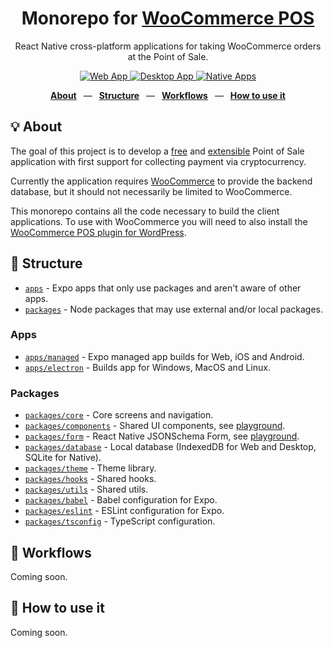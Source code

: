 <div align="center">
  <h1>Monorepo for <a href="https://wcpos.com">WooCommerce POS</a></h1>
  <p>React Native cross-platform applications for taking WooCommerce orders at the Point of Sale.</p>
  <p>
    <a href="https://wcpos.github.io/managed-expo/">
      <img src="https://github.com/wcpos/managed-expo/actions/workflows/build-web-app.yml/badge.svg" alt="Web App" />
    </a>
    <a href="https://github.com/wcpos/electron/releases">
      <img src="https://github.com/wcpos/electron/actions/workflows/tag-and-release.yml/badge.svg" alt="Desktop App" />
    </a>
    <a href="https://github.com/wcpos/managed-expo">
      <img src="https://github.com/wcpos/managed-expo/actions/workflows/standalone.yml/badge.svg" alt="Native Apps" />
    </a>
  </p>
  <p>
    <a href="https://github.com/wcpos/monorepo#-structure"><b>About</b></a>
    &ensp;&mdash;&ensp;
    <a href="https://github.com/wcpos/monorepo#-structure"><b>Structure</b></a>
    &ensp;&mdash;&ensp;
    <a href="https://github.com/wcpos/monorepo#-workflows"><b>Workflows</b></a>
    &ensp;&mdash;&ensp;
    <a href="https://github.com/wcpos/monorepo#-how-to-use-it"><b>How to use it</b></a>
  </p>
</div>

## 💡 About

The goal of this project is to develop a <u>free</u> and <u>extensible</u> Point of Sale application with first support for collecting payment via cryptocurrency.

Currently the application requires [WooCommerce](https://woocommerce.com) to provide the backend database, but it should not necessarily be limited to WooCommerce.

This monorepo contains all the code necessary to build the client applications. To use with WooCommerce you will need to also install the [WooCommerce POS plugin for WordPress](https://github.com/wcpos/woocommerce-pos).

## 📁 Structure

- [`apps`](./apps) - Expo apps that only use packages and aren't aware of other apps.
- [`packages`](./packages) - Node packages that may use external and/or local packages.

### Apps

- [`apps/managed`](./apps/managed) - Expo managed app builds for Web, iOS and Android.
- [`apps/electron`](./apps/managed) - Builds app for Windows, MacOS and Linux.

### Packages

- [`packages/core`](./packages/core) - Core screens and navigation.
- [`packages/components`](./packages/components) - Shared UI components, see [playground](https://wcpos.github.io/components/).
- [`packages/form`](./packages/form) - React Native JSONSchema Form, see [playground](https://wcpos.github.io/react-native-jsonschema-form/).
- [`packages/database`](./packages/database) - Local database (IndexedDB for Web and Desktop, SQLite for Native).
- [`packages/theme`](./packages/theme) - Theme library.
- [`packages/hooks`](./packages/hooks) - Shared hooks.
- [`packages/utils`](./packages/utils) - Shared utils.
- [`packages/babel`](./packages/babel) - Babel configuration for Expo.
- [`packages/eslint`](./packages/eslint) - ESLint configuration for Expo.
- [`packages/tsconfig`](./packages/tsconfig) - TypeScript configuration.

## 👷 Workflows

Coming soon.

## 🚀 How to use it

Coming soon.
